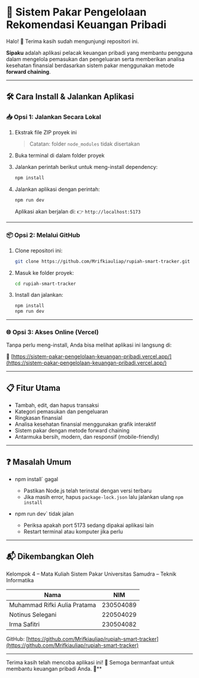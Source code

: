 # 📌 Sistem Pakar Pengelolaan Rekomendasi Keuangan Pribadi

Halo! 👋 Terima kasih sudah mengunjungi repositori ini.

**Sipaku** adalah aplikasi pelacak keuangan pribadi yang membantu pengguna dalam mengelola pemasukan dan pengeluaran serta memberikan analisa kesehatan finansial berdasarkan sistem pakar menggunakan metode **forward chaining**.

---

## 🛠️ Cara Install & Jalankan Aplikasi

### 📥 Opsi 1: Jalankan Secara Lokal

1. Ekstrak file ZIP proyek ini  
   > Catatan: folder `node_modules` tidak disertakan

2. Buka terminal di dalam folder proyek

3. Jalankan perintah berikut untuk meng-install dependency:

   ```bash
   npm install
   ```

4. Jalankan aplikasi dengan perintah:

   ```bash
   npm run dev
   ```

   Aplikasi akan berjalan di:
   👉 `http://localhost:5173`

---

### 📦 Opsi 2: Melalui GitHub

1. Clone repositori ini:

   ```bash
   git clone https://github.com/Mrifkiauliap/rupiah-smart-tracker.git
   ```

2. Masuk ke folder proyek:

   ```bash
   cd rupiah-smart-tracker
   ```

3. Install dan jalankan:

   ```bash
   npm install
   npm run dev
   ```

---

### 🌐 Opsi 3: Akses Online (Vercel)

Tanpa perlu meng-install, Anda bisa melihat aplikasi ini langsung di:

🔗 [https://sistem-pakar-pengelolaan-keuangan-pribadi.vercel.app/](https://sistem-pakar-pengelolaan-keuangan-pribadi.vercel.app/)

---

## 📋 Fitur Utama

* Tambah, edit, dan hapus transaksi
* Kategori pemasukan dan pengeluaran
* Ringkasan finansial
* Analisa kesehatan finansial menggunakan grafik interaktif
* Sistem pakar dengan metode forward chaining
* Antarmuka bersih, modern, dan responsif (mobile-friendly)

---

## ❓ Masalah Umum

* npm install` gagal
  * Pastikan Node.js telah terinstal dengan versi terbaru
  * Jika masih error, hapus `package-lock.json` lalu jalankan ulang `npm install`

* npm run dev` tidak jalan
  * Periksa apakah port 5173 sedang dipakai aplikasi lain
  * Restart terminal atau komputer jika perlu

---

## 📬 Dikembangkan Oleh

Kelompok 4 – Mata Kuliah Sistem Pakar
Universitas Samudra – Teknik Informatika

| Nama                         | NIM       |
| ---------------------------- | --------- |
| Muhammad Rifki Aulia Pratama | 230504089 |
| Notinus Selegani             | 220504029 |
| Irma Safitri                 | 230504082 |

GitHub: [https://github.com/Mrifkiauliap/rupiah-smart-tracker](https://github.com/Mrifkiauliap/rupiah-smart-tracker)

---

Terima kasih telah mencoba aplikasi ini! 💸
Semoga bermanfaat untuk membantu keuangan pribadi Anda. 🙌**

```
